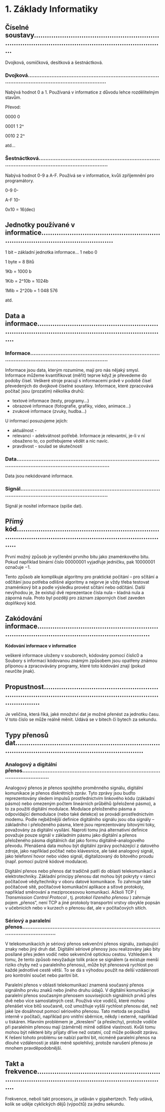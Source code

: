 # 1. Základy Informatiky

## Číselné soustavy....................................................................................................................................

Dvojková, osmičková, desítková a šestnáctková.

### Dvojková..........................................................................................................................................

Nabývá hodnot 0 a 1. Používaná v informatice z důvodu lehce rozdělitelným stavům.

Převod:

0000 0

0001 1 2^

0010 2 2^

atd...

### Šestnáctková.....................................................................................................................................

Nabývá hodnot 0-9 a A-F. Používá se v informatice, kvůli zpříjemnění pro programátory.

0-9 0-

A-F 10-

0x10 = 16(dec)

## Jednotky používané v informatice.........................................................................................................

1 bit – základní jednotka informace... 1 nebo 0

1 byte = 8 Bitů

1Kb = 1000 b

1Kib = 2^10b = 1024b

1Mib = 2^20b = 1 048 576

atd.


## Data a informace...................................................................................................................................

### Informace..........................................................................................................................................

Informace jsou data, kterým rozumíme, mají pro nás nějaký smysl. Informace můžeme kvantifikovat
(měřit) teprve když je převedeme do podoby čísel. Veškeré stroje pracují s informacemi právě v podobě
čísel převedených do dvojkové číselné soustavy. Informace, které zpracovává počítač jsou (prozatím)
několika druhů:

- textové informace (texty, programy...)
- obrazové informace (fotografie, grafiky, video, animace...)
- zvukové informace (zvuky, hudba...)

U informací posuzujeme jejich:

- aktuálnost -
- relevanci - adekvátnost potřebě. Informace je relevantní, je-li v ní obsaženo to, co potřebujeme
    vědět a nic navíc.
- pravdivost - soulad se skutečností

### Data...................................................................................................................................................

Data jsou nekódované informace.

### Signál................................................................................................................................................

Signál je nositel informace (spíše dat).

## Přímý kód..............................................................................................................................................

První možný způsob je vyčlenění prvního bitu jako znaménkového bitu. Pokud například binární číslo
00000001 vyjadřuje jedničku, pak 10000001 označuje −1.

Tento způsob ale komplikuje algoritmy pro praktické počítání – pro sčítání a odčítání jsou potřeba
odlišné algoritmy a nejprve je vždy třeba testovat znaménkový bit a podle výsledku provést sčítání
nebo odčítání. Další nevýhodou je, že existují dvě reprezentace čísla nula – kladná nula a záporná nula.
Proto byl později pro záznam záporných čísel zaveden doplňkový kód.

## Zakódování informace...........................................................................................................................

**Kódování informace v informatice**

veškeré informace uloženy v souborech, kódovány pomocí číslic0 a
Soubory s informací kódovanou známým způsobem jsou opatřeny známou příponou a zpracovávány
programy, které toto kódování znají (pokud neurčíte jinak).


## Propustnost............................................................................................................................................

Je veličina, která říká, jaké množství dat je možné přenést za jednotku času. V toto číslo se může reálně
měnit. Udává se v bitech či bytech za sekundu.

## Typy přenosů dat...................................................................................................................................

### Analogový a digitální přenos............................................................................................................

Analogový přenos je přenos spojitého proměnného signálu, digitální komunikace je přenos diskrétních
zpráv. Tyto zprávy jsou buďto reprezentovány sledem impulsů prostřednictvím linkového kódu
(základní pásmo) nebo omezeným počtem lineárních průběhů (přeložené pásmo), a to za použití
digitální modulace. Modulace přeloženého pásma a odpovídající demodulace (nebo také detekce) se
provádí prostřednictvím modemu. Podle nejběžnější definice digitálního signálu jsou oba signály –
základního i přeloženého pásma, které jsou reprezentovány bitovými toky, považovány za digitální
vysílání. Naproti tomu jiná alternativní definice považuje pouze signál v základním pásmu jako
digitální a přenos přeloženého pásma digitálních dat jako formu digitálně-analogového převodu.
Přenášená data mohou být digitální zprávy pocházející z datového zdroje, jako například počítač nebo
klávesnice, ale také analogový signál, jako telefonní hovor nebo video signál, digitalizovaný do
bitového proudu (např. pomocí pulzně kódové modulace).

Digitální přenos nebo přenos dat tradičně patří do oblasti telekomunikací a elektrotechniky. Základní
principy přenosu dat mohou být pokryty v rámci počítačové vědy/techniky v oboru datové komunikace.
To zahrnuje také počítačové sítě, počítačové komunikační aplikace a síťové protokoly, například
směrování a meziprocesovou komunikaci. Ačkoli TCP ( _Transmission Control Protocol_ , tj. _protokol
řízeného přenosu_ ) zahrnuje pojem „přenos“, není TCP a jiné protokoly transportní vrstvy obvykle
popsán v učebnicích nebo v kurzech o přenosu dat, ale v počítačových sítích.


### Sériový a paralelní přenos................................................................................................................

V telekomunikacích je sériový přenos sekvenční přenos signálu, zastupující znaky nebo jiný druh dat.
Digitální sériové přenosy jsou realizovány jako bity posílané přes jeden vodič nebo sekvenčně optickou
cestou. Vzhledem k tomu, že tento způsob nevyžaduje tolik práce se signálem (a existuje menší riziko
chyby než u paralelního přenosu), může být přenosová rychlost po každé jednotlivé cestě větší. To se
dá s výhodou použít na delší vzdálenosti pro kontrolní součet nebo paritní bit.

Paralelní přenos v oblasti telekomunikací znamená současný přenos signálního prvku znaků nebo
jiného druhu údajů. V digitální komunikaci je paralelní přenos současným přenosem souvisejících
signálních prvků přes dvě nebo více samostatných cest. Používá více vodičů, které mohou přenášet více
bitů současně, což umožňuje vyšší rychlost přenosu dat, než jaké lze dosáhnout pomocí sériového
přenosu. Tato metoda se používá interně v počítači, například pro vnitřní sběrnice, někdy i externě,
například u tiskáren. Hlavním problémem je „zkreslení“ (a přeslechy), protože vodiče při paralelním
přenosu mají (záměrně) mírně odlišné vlastnosti. Kvůli tomu mohou být některé bity přijaty dříve než
ostatní, což může poškodit zprávu. K řešení tohoto problému se nabízí paritní bit, nicméně paralelní
přenos na dlouhé vzdálenosti je stále méně spolehlivý, protože narušení přenosu je mnohem
pravděpodobnější.

## Takt a frekvence....................................................................................................................................

Frekvence, neboli takt procesoru, je udáván v gigahertzech. Tedy udává, kolik se uděje cyklických dějů
(výpočtů) za jednu sekundu.
